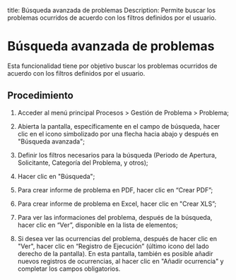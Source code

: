 title: Búsqueda avanzada de problemas
Description: Permite buscar los problemas ocurridos de acuerdo con los filtros definidos por el usuario.
# Búsqueda avanzada de problemas

Esta funcionalidad tiene por objetivo buscar los problemas ocurridos de acuerdo con los filtros definidos por el usuario.

Procedimiento
------------

1.  Acceder al menú principal Procesos \>
    Gestión de Problema \> Problema;

2.  Abierta la pantalla, específicamente en el campo de búsqueda, hacer clic en el icono 
    simbolizado por una flecha hacia abajo y después en "Búsqueda avanzada";

3.  Definir los filtros necesarios para la búsqueda (Periodo de Apertura,
    Solicitante, Categoría del Problema, y otros);

4.  Hacer clic en "Búsqueda";

5.  Para crear informe de problema en PDF, hacer clic en “Crear PDF”;

6.  Para crear informe de problema en Excel, hacer clic en "Crear XLS”;

7.  Para ver las informaciones del problema, después de la búsqueda, hacer clic en
    “Ver”, disponible en la lista de elementos;

8.  Si desea ver las ocurrencias del problema, después de hacer clic en "Ver", 
     hacer clic en “Registro de Ejecución” (último icono del lado derecho de la 
     pantalla). En esta pantalla, también es posible añadir nuevos registros de ocurrencias, 
     al hacer clic en "Añadir ocurrencia" y completar los campos obligatorios.

<!-- !!! tip "About"

    <b>Product/Version:</b> CITSmart | 8.00 &nbsp;&nbsp;
    <b>Updated:</b>01/30/2021 – Larissa Lourenço
